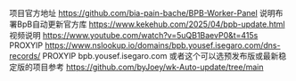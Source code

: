项目官方地址 https://github.com/bia-pain-bache/BPB-Worker-Panel
说明布署BpB自动更新官方库  https://www.kekehub.com/2025/04/bpb-update.html  
视频说明  https://www.youtube.com/watch?v=5uQB1BaevP0&t=415s
PROXYIP  https://www.nslookup.io/domains/bpb.yousef.isegaro.com/dns-records/
PROXYIP  bpb.yousef.isegaro.com
或者这个可以选预发布版或最新稳定版的项目参考
https://github.com/byJoey/wk-Auto-update/tree/main
